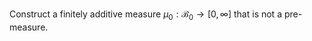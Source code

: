 Construct a finitely additive measure $\mu _0 :\mathcal{B} _0 \to [0,\infty]$ that is not a pre-measure.